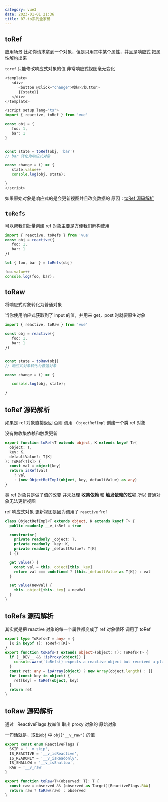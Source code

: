 ```yaml
---
category: vue3
date: 2023-01-01 21:36
title: 07-to系列全家桶
---
```


## toRef

应用场景
比如你请求拿到一个对象，但是只用其中某个属性，并且是响应式
把属性解构出来

`toref` 只能修改响应式对象的值 非常响应式视图毫无变化

```ts
<template>
   <div>
      <button @click="change">按钮</button>
      {{state}}
   </div>
</template>

<script setup lang="ts">
import { reactive, toRef } from 'vue'

const obj = {
   foo: 1,
   bar: 1
}


const state = toRef(obj, 'bar')
// bar 转化为响应式对象

const change = () => {
   state.value++
   console.log(obj, state);

}
</script>
```

如果原始对象是响应式的是会更新视图并且改变数据的
原因：[toRef 源码解析](#^ref)

## `toRefs`

可以帮我们批量创建 ref 对象主要是方便我们解构使用

```ts
import { reactive, toRefs } from 'vue'
const obj = reactive({
   foo: 1,
   bar: 1
})

let { foo, bar } = toRefs(obj)

foo.value++
console.log(foo, bar);
```

## toRaw

将响应式对象转化为普通对象

当你使用响应式获取到了 input 的值，并用来 get，post 时就要原生对象

```ts
import { reactive, toRaw } from 'vue'

const obj = reactive({
   foo: 1,
   bar: 1
})


const state = toRaw(obj)
// 响应式对象转化为普通对象

const change = () => {

   console.log(obj, state);

}
```

## toRef 源码解析

如果是 ref 对象直接返回 否则 调用   `ObjectRefImpl` 创建一个类 ref 对象

没有做收集依赖和触发更新

```ts
export function toRef<T extends object, K extends keyof T>(
  object: T,
  key: K,
  defaultValue?: T[K]
): ToRef<T[K]> {
  const val = object[key]
  return isRef(val)
    ? val
    : (new ObjectRefImpl(object, key, defaultValue) as any)
}
```

类 ref 对象只是做了值的改变 并未处理 **收集依赖** 和 **触发依赖的过程** 所以 普通对象无法更新视图

ref 响应式对象 更新视图是因为调用了 `reactive`
^ref

```ts
class ObjectRefImpl<T extends object, K extends keyof T> {
  public readonly __v_isRef = true

  constructor(
    private readonly _object: T,
    private readonly _key: K,
    private readonly _defaultValue?: T[K]
  ) {}

  get value() {
    const val = this._object[this._key]
    return val === undefined ? (this._defaultValue as T[K]) : val
  }

  set value(newVal) {
    this._object[this._key] = newVal
  }
}
```

## toRefs 源码解析

其实就是把 reactive 对象的每一个属性都变成了 ref 对象循环 调用了 toRef

```ts
export type ToRefs<T = any> = {
  [K in keyof T]: ToRef<T[K]>
}
export function toRefs<T extends object>(object: T): ToRefs<T> {
  if (__DEV__ && !isProxy(object)) {
    console.warn(`toRefs() expects a reactive object but received a plain one.`)
  }
  const ret: any = isArray(object) ? new Array(object.length) : {}
  for (const key in object) {
    ret[key] = toRef(object, key)
  }
  return ret
}
```

## toRaw 源码解析

通过   ReactiveFlags 枚举值 取出 proxy 对象的 原始对象

一句话就是，取出`obj` 中 `obj['__v_raw']` 的值

```ts
export const enum ReactiveFlags {
  SKIP = '__v_skip',
  IS_REACTIVE = '__v_isReactive',
  IS_READONLY = '__v_isReadonly',
  IS_SHALLOW = '__v_isShallow',
  RAW = '__v_raw'
}

export function toRaw<T>(observed: T): T {
  const raw = observed && (observed as Target)[ReactiveFlags.RAW]
  return raw ? toRaw(raw) : observed
}
```